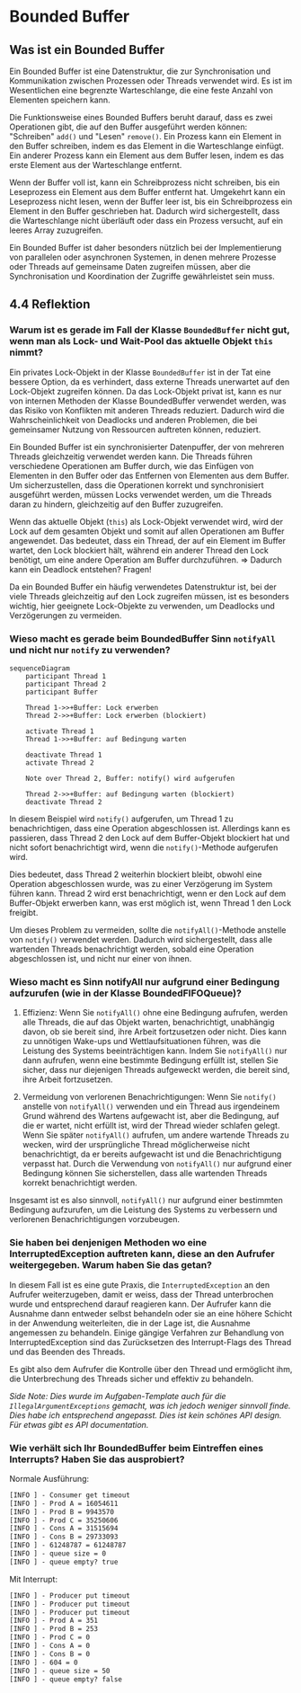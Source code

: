 # Bounded Buffer

## Was ist ein Bounded Buffer

Ein Bounded Buffer ist eine Datenstruktur, die zur Synchronisation und Kommunikation zwischen Prozessen oder Threads verwendet wird. Es ist im Wesentlichen eine begrenzte Warteschlange, die eine feste Anzahl von Elementen speichern kann.

Die Funktionsweise eines Bounded Buffers beruht darauf, dass es zwei Operationen gibt, die auf den Buffer ausgeführt werden können: "Schreiben" `add()` und "Lesen" `remove()`. Ein Prozess kann ein Element in den Buffer schreiben, indem es das Element in die Warteschlange einfügt. Ein anderer Prozess kann ein Element aus dem Buffer lesen, indem es das erste Element aus der Warteschlange entfernt.

Wenn der Buffer voll ist, kann ein Schreibprozess nicht schreiben, bis ein Leseprozess ein Element aus dem Buffer entfernt hat. Umgekehrt kann ein Leseprozess nicht lesen, wenn der Buffer leer ist, bis ein Schreibprozess ein Element in den Buffer geschrieben hat. Dadurch wird sichergestellt, dass die Warteschlange nicht überläuft oder dass ein Prozess versucht, auf ein leeres Array zuzugreifen.

Ein Bounded Buffer ist daher besonders nützlich bei der Implementierung von parallelen oder asynchronen Systemen, in denen mehrere Prozesse oder Threads auf gemeinsame Daten zugreifen müssen, aber die Synchronisation und Koordination der Zugriffe gewährleistet sein muss.

## 4.4 Reflektion

### Warum ist es gerade im Fall der Klasse `BoundedBuffer` nicht gut, wenn man als Lock- und Wait-Pool das aktuelle Objekt `this` nimmt?

Ein privates Lock-Objekt in der Klasse `BoundedBuffer` ist in der Tat eine bessere Option, da es verhindert, dass externe Threads unerwartet auf den Lock-Objekt zugreifen können. Da das Lock-Objekt privat ist, kann es nur von internen Methoden der Klasse BoundedBuffer verwendet werden, was das Risiko von Konflikten mit anderen Threads reduziert. Dadurch wird die Wahrscheinlichkeit von Deadlocks und anderen Problemen, die bei gemeinsamer Nutzung von Ressourcen auftreten können, reduziert.

Ein Bounded Buffer ist ein synchronisierter Datenpuffer, der von mehreren Threads gleichzeitig verwendet werden kann. Die Threads führen verschiedene Operationen am Buffer durch, wie das Einfügen von Elementen in den Buffer oder das Entfernen von Elementen aus dem Buffer. Um sicherzustellen, dass die Operationen korrekt und synchronisiert ausgeführt werden, müssen Locks verwendet werden, um die Threads daran zu hindern, gleichzeitig auf den Buffer zuzugreifen.

Wenn das aktuelle Objekt (`this`) als Lock-Objekt verwendet wird, wird der Lock auf dem gesamten Objekt und somit auf allen Operationen am Buffer angewendet. Das bedeutet, dass ein Thread, der auf ein Element im Buffer wartet, den Lock blockiert hält, während ein anderer Thread den Lock benötigt, um eine andere Operation am Buffer durchzuführen. => Dadurch kann ein Deadlock entstehen? Fragen!

Da ein Bounded Buffer ein häufig verwendetes Datenstruktur ist, bei der viele Threads gleichzeitig auf den Lock zugreifen müssen, ist es besonders wichtig, hier geeignete Lock-Objekte zu verwenden, um Deadlocks und Verzögerungen zu vermeiden.

### Wieso macht es gerade beim BoundedBuffer Sinn `notifyAll` und nicht nur `notify` zu verwenden?

```mermaid
sequenceDiagram
    participant Thread 1
    participant Thread 2
    participant Buffer
    
    Thread 1->>+Buffer: Lock erwerben
    Thread 2->>+Buffer: Lock erwerben (blockiert)
    
    activate Thread 1
    Thread 1->>+Buffer: auf Bedingung warten
    
    deactivate Thread 1
    activate Thread 2
    
    Note over Thread 2, Buffer: notify() wird aufgerufen
    
    Thread 2->>+Buffer: auf Bedingung warten (blockiert)
    deactivate Thread 2
```

In diesem Beispiel wird `notify()` aufgerufen, um Thread 1 zu benachrichtigen, dass eine Operation abgeschlossen ist. Allerdings kann es passieren, dass Thread 2 den Lock auf dem Buffer-Objekt blockiert hat und nicht sofort benachrichtigt wird, wenn die `notify()`-Methode aufgerufen wird.

Dies bedeutet, dass Thread 2 weiterhin blockiert bleibt, obwohl eine Operation abgeschlossen wurde, was zu einer Verzögerung im System führen kann. Thread 2 wird erst benachrichtigt, wenn er den Lock auf dem Buffer-Objekt erwerben kann, was erst möglich ist, wenn Thread 1 den Lock freigibt.

Um dieses Problem zu vermeiden, sollte die `notifyAll()`-Methode anstelle von `notify()` verwendet werden. Dadurch wird sichergestellt, dass alle wartenden Threads benachrichtigt werden, sobald eine Operation abgeschlossen ist, und nicht nur einer von ihnen.

### Wieso macht es Sinn notifyAll nur aufgrund einer Bedingung aufzurufen (wie in der Klasse BoundedFIFOQueue)?

1. Effizienz: Wenn Sie `notifyAll()` ohne eine Bedingung aufrufen, werden alle Threads, die auf das Objekt warten, benachrichtigt, unabhängig davon, ob sie bereit sind, ihre Arbeit fortzusetzen oder nicht. Dies kann zu unnötigen Wake-ups und Wettlaufsituationen führen, was die Leistung des Systems beeinträchtigen kann. Indem Sie `notifyAll()` nur dann aufrufen, wenn eine bestimmte Bedingung erfüllt ist, stellen Sie sicher, dass nur diejenigen Threads aufgeweckt werden, die bereit sind, ihre Arbeit fortzusetzen.

2. Vermeidung von verlorenen Benachrichtigungen: Wenn Sie `notify()` anstelle von `notifyAll()` verwenden und ein Thread aus irgendeinem Grund während des Wartens aufgewacht ist, aber die Bedingung, auf die er wartet, nicht erfüllt ist, wird der Thread wieder schlafen gelegt. Wenn Sie später `notifyAll()` aufrufen, um andere wartende Threads zu wecken, wird der ursprüngliche Thread möglicherweise nicht benachrichtigt, da er bereits aufgewacht ist und die Benachrichtigung verpasst hat. Durch die Verwendung von `notifyAll()` nur aufgrund einer Bedingung können Sie sicherstellen, dass alle wartenden Threads korrekt benachrichtigt werden.

Insgesamt ist es also sinnvoll, `notifyAll()` nur aufgrund einer bestimmten Bedingung aufzurufen, um die Leistung des Systems zu verbessern und verlorenen Benachrichtigungen vorzubeugen.

### Sie haben bei denjenigen Methoden wo eine InterruptedException auftreten kann, diese an den Aufrufer weitergegeben. Warum haben Sie das getan?

In diesem Fall ist es eine gute Praxis, die `InterruptedException` an den Aufrufer weiterzugeben, damit er weiss, dass der Thread unterbrochen wurde und entsprechend darauf reagieren kann. Der Aufrufer kann die Ausnahme dann entweder selbst behandeln oder sie an eine höhere Schicht in der Anwendung weiterleiten, die in der Lage ist, die Ausnahme angemessen zu behandeln. Einige gängige Verfahren zur Behandlung von InterruptedException sind das Zurücksetzen des Interrupt-Flags des Thread und das Beenden des Threads.

Es gibt also dem Aufrufer die Kontrolle über den Thread und ermöglicht ihm, die Unterbrechung des Threads sicher und effektiv zu behandeln.

_Side Note: Dies wurde im Aufgaben-Template auch für die `IllegalArgumentExceptions` gemacht, was ich jedoch weniger sinnvoll finde. Dies habe ich entsprechend angepasst. Dies ist kein schönes API design. Für etwas gibt es API documentation._

### Wie verhält sich Ihr BoundedBuffer beim Eintreffen eines Interrupts? Haben Sie das ausprobiert?

Normale Ausführung:

```bat
[INFO ] - Consumer get timeout
[INFO ] - Prod A = 16054611
[INFO ] - Prod B = 9943570
[INFO ] - Prod C = 35250606
[INFO ] - Cons A = 31515694
[INFO ] - Cons B = 29733093
[INFO ] - 61248787 = 61248787
[INFO ] - queue size = 0
[INFO ] - queue empty? true
```

Mit Interrupt:

```bat
[INFO ] - Producer put timeout
[INFO ] - Producer put timeout
[INFO ] - Producer put timeout
[INFO ] - Prod A = 351
[INFO ] - Prod B = 253
[INFO ] - Prod C = 0
[INFO ] - Cons A = 0
[INFO ] - Cons B = 0
[INFO ] - 604 = 0
[INFO ] - queue size = 50
[INFO ] - queue empty? false
```
